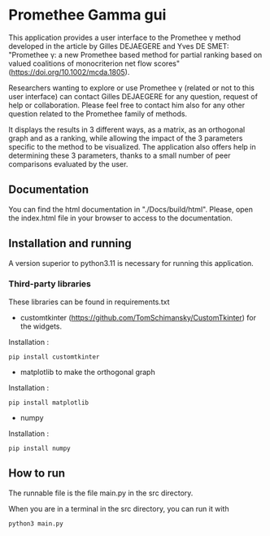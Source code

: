 # Promethee Gamma gui

This application provides a user interface to the Promethee γ method developed in the article by Gilles DEJAEGERE and Yves DE SMET: "Promethee γ: a new Promethee based method for partial ranking based on valued coalitions of monocriterion net flow scores" (https://doi.org/10.1002/mcda.1805). <br/>

Researchers wanting to explore or use Promethee γ (related or not to this user interface) can contact Gilles DEJAEGERE for any question, request of help or collaboration.
Please feel free to contact him also for any other question related to the Promethee family of methods. <br/>

It displays the results in 3 different ways, as a matrix, as an orthogonal graph and as a ranking, while allowing the impact of the 3 parameters specific to the method to be visualized. The application also offers help in determining these 3 parameters, thanks to a small number of peer comparisons evaluated by the user.


## Documentation

You can find the html documentation in "./Docs/build/html". Please, open the index.html file in your browser to access to the documentation. <br/>


## Installation and running

A version superior to python3.11 is necessary for running this application.

### Third-party libraries


These libraries can be found in requirements.txt <br />

- customtkinter (https://github.com/TomSchimansky/CustomTkinter) for the widgets. <br />

Installation : 
```
pip install customtkinter
```

- matplotlib to make the orthogonal graph <br />

Installation : 
```
pip install matplotlib
```

- numpy <br />

Installation : 
```
pip install numpy
```

## How to run

The runnable file is the file main.py in the src directory. <br />

When you are in a terminal in the src directory, you can run it with
```
python3 main.py
```

